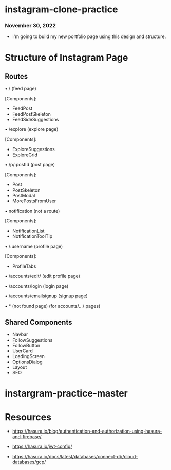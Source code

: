 # instagram-clone-practice

### November 30, 2022

- I'm going to build my new portfolio page using this design and structure.

# Structure of Instagram Page

## Routes

• / (feed page)

[Components]:

- FeedPost
- FeedPostSkeleton
- FeedSideSuggestions

• /explore (explore page)

[Components]:

- ExploreSuggestions
- ExploreGrid

• /p/:postId (post page)

[Components]:

- Post
- PostSkeleton
- PostModal
- MorePostsFromUser

• notification (not a route)

[Components]:

- NotificationList
- NotificationToolTip

• /:username (profile page)

[Components]:

- ProfileTabs

• /accounts/edit/ (edit profile page)

• /accounts/login (login page)

• /accounts/emailsignup (signup page)

• \* (not found page) (for accounts/.../ pages)

## Shared Components

- Navbar
- FollowSuggestions
- FollowButton
- UserCard
- LoadingScreen
- OptionsDialog
- Layout
- SEO

# instargram-practice-master

# Resources

- https://hasura.io/blog/authentication-and-authorization-using-hasura-and-firebase/

- https://hasura.io/jwt-config/

- https://hasura.io/docs/latest/databases/connect-db/cloud-databases/gcp/
